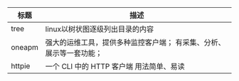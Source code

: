 |标题|描述|
|---|---|
|tree|linux以树状图逐级列出目录的内容|
|oneapm|强大的运维工具，提供多种监控客户端； 有采集、分析、展示等一套功能；|
|httpie|一个 CLI 中的 HTTP 客户端 用法简单、易读|